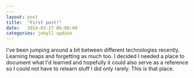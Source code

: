 ```yaml
---
---
layout: post
title:  "First post!"
date:   2014-03-27 06:00:00
categories: jekyll update
---
```


I've been jumping around a bit between different technologies recently. Learning heaps and forgetting as much too. I decided I needed a place to document what I'd learned and hopefully it could also serve as a reference so I could not have to relearn stuff I did only rarely. This is that place.

